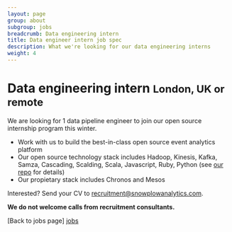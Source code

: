 ```yaml
---
layout: page
group: about
subgroup: jobs
breadcrumb: Data engineering intern
title: Data engineer intern job spec
description: What we're looking for our data engineering interns
weight: 4
---
```


<h1>Data engineering intern <small>London, UK or remote</small></h1>

We are looking for 1 data pipeline engineer to join our open source internship program this winter.

* Work with us to build the best-in-class open source event analytics platform
* Our open source technology stack includes Hadoop, Kinesis, Kafka, Samza, Cascading, Scalding, Scala, Javascript, Ruby, Python (see [our repo](https://github.com/snowplow) for details)
* Our propietary stack includes Chronos and Mesos

Interested? Send your CV to recruitment@snowplowanalytics.com.

<strong>We do not welcome calls from recruitment consultants.</strong>

[Back to jobs page] [jobs]

[jobs]: /about/jobs.html